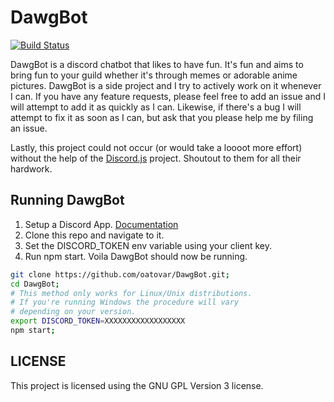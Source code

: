 # DawgBot

[![Build Status](https://travis-ci.org/oatovar/DawgBot.svg?branch=master)](https://travis-ci.org/oatovar/DawgBot)

DawgBot is a discord chatbot that likes to have fun. It's fun and aims to bring fun to your guild whether it's through memes or adorable anime pictures. DawgBot is a side project and I try to actively work on it whenever I can. If you have any feature requests, please feel free to add an issue and I will attempt to add it as quickly as I can. Likewise, if there's a bug I will attempt to fix it as soon as I can, but ask that you please help me by filing an issue.

Lastly, this project could not occur (or would take a loooot more effort) without the help of the [Discord.js](https://discord.js.org/#/) project. Shoutout to them for all their hardwork.

## Running DawgBot
1. Setup a Discord App. [Documentation](https://discordapp.com/developers/docs/intro)
2. Clone this repo and navigate to it.
3. Set the DISCORD_TOKEN env variable using your client key.
4. Run npm start. Voila DawgBot should now be running.
```sh
git clone https://github.com/oatovar/DawgBot.git;
cd DawgBot;
# This method only works for Linux/Unix distributions.
# If you're running Windows the procedure will vary
# depending on your version.
export DISCORD_TOKEN=XXXXXXXXXXXXXXXXXX
npm start;
```

## LICENSE
This project is licensed using the GNU GPL Version 3 license.